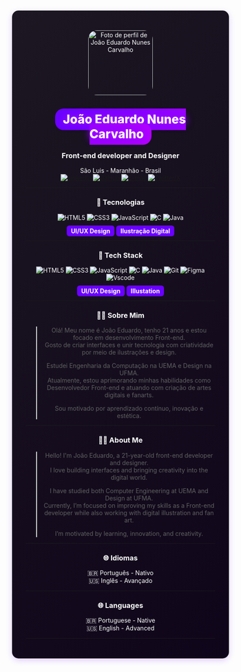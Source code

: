 <div align="center" style="
  background: linear-gradient(135deg, #1c1722ff 0%, #0f051aff 100%);
  color: #ffffff;
  padding: 2rem;
  border-radius: 15px;
  box-shadow: 0 4px 15px rgba(106, 0, 255, 0.2);">

<p align="center">
  <img src="https://files.catbox.moe/tgk3x1.jpg"
       alt="Foto de perfil de João Eduardo Nunes Carvalho"
       width="150"
       style="border-radius: 20px;">
</p>

<h1 align="center">
  <span style="
    font-weight: 800;
    color: #ffffff;
    background: linear-gradient(90deg, #6a00ff, #b300ff);
    padding: 8px 18px;
    border-radius: 20px;
    text-shadow: 0 0 15px #b300ff, 0 0 20px #6a00ff;">
    João Eduardo Nunes Carvalho
  </span>
</h1>


### Front-end developer and Designer
São Luis - Maranhão - Brasil  
 [![LinkedIn](https://img.shields.io/badge/LinkedIn-0077B5?style=for-the-badge&logo=linkedin&logoColor=white)](www.linkedin.com/in/joão-eduardo-nunes-carvalho)
[![GitHub](https://img.shields.io/badge/GitHub-100000?style=for-the-badge&logo=github&logoColor=white)](github.com/nenduu)
[![E-mail](https://img.shields.io/badge/-Email-0077B5?style=for-the-badge&logo=microsoft-outlook&logoColor=white)](mailto:eduardoxcarvalhox321@gmail.com)
[![Twitter/X](https://img.shields.io/badge/X-000?style=for-the-badge&logo=x)](https://x.com/Nenduu_)

---

### 💼 Tecnologias
 ![HTML5](https://img.shields.io/badge/HTML5-E34F26?style=for-the-badge&logo=html5&logoColor=white) ![CSS3](https://img.shields.io/badge/CSS3-1572B6?style=for-the-badge&logo=css3&logoColor=white) ![JavaScript](https://img.shields.io/badge/JavaScript-F7DF1E?style=for-the-badge&logo=javascript&logoColor=black)
 ![C](https://img.shields.io/badge/C-00599C?style=for-the-badge&logo=c&logoColor=white) ![Java](https://img.shields.io/badge/java-%23ED8B00.svg?style=for-the-badge&logo=openjdk&logoColor=white) 

 <span style="background-color:#6a00ff; color:#ffffff; font-weight:bold; padding:4px 10px; border-radius:6px;">UI/UX Design</span>  <span style="background-color:#6a00ff; color:#ffffff; font-weight:bold; padding:4px 10px; border-radius:6px;">Ilustração Digital</span>


---

### 💼 Tech Stack
![HTML5](https://img.shields.io/badge/HTML5-E34F26?style=for-the-badge&logo=html5&logoColor=white)  ![CSS3](https://img.shields.io/badge/CSS3-1572B6?style=for-the-badge&logo=css3&logoColor=white) ![JavaScript](https://img.shields.io/badge/JavaScript-F7DF1E?style=for-the-badge&logo=javascript&logoColor=black) 
![C](https://img.shields.io/badge/C-00599C?style=for-the-badge&logo=c&logoColor=white) ![Java](https://img.shields.io/badge/java-%23ED8B00.svg?style=for-the-badge&logo=openjdk&logoColor=white) 
![Git](https://img.shields.io/badge/GIT-E44C30?style=for-the-badge&logo=git&logoColor=white) ![Figma](https://img.shields.io/badge/Figma-696969?style=for-the-badge&logo=figma&logoColor=figma) ![Vscode](https://img.shields.io/badge/Vscode-007ACC?style=for-the-badge&logo=visual-studio-code&logoColor=white)

<span style="background-color:#6a00ff; color:#ffffff; font-weight:bold; padding:4px 10px; border-radius:6px;">UI/UX Design</span> <span style="background-color:#6a00ff; color:#ffffff; font-weight:bold; padding:4px 10px; border-radius:6px;">Illustation</span>

---
### 👨‍💻 Sobre Mim
> Olá! Meu nome é João Eduardo, tenho 21 anos e estou focado em desenvolvimento Front-end.  
> Gosto de criar interfaces e unir tecnologia com criatividade por meio de ilustrações e design.  
>
> Estudei Engenharia da Computação na UEMA e Design na UFMA.  
> Atualmente, estou aprimorando minhas habilidades como Desenvolvedor Front-end e atuando com criação de artes digitais e fanarts.  
>
> Sou motivado por aprendizado contínuo, inovação e estética.

---

### 👨‍💻 About Me
> Hello! I'm João Eduardo, a 21-year-old front-end developer and designer.  
> I love building interfaces and bringing creativity into the digital world.  
>
> I have studied both Computer Engineering at UEMA and Design at UFMA.  
> Currently, I’m focused on improving my skills as a Front-end developer while also working with digital illustration and fan art.  
>
> I’m motivated by learning, innovation, and creativity.

---
### 🌐 Idiomas
🇧🇷 Português - Nativo  
🇺🇸 Inglês - Avançado

---

### 🌐 Languages
 🇧🇷 Portuguese - Native  
 🇺🇸 English - Advanced

---
</div>
